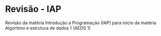 # Revisão - IAP

Revisão da matéria Introdução a Programação (IAP) para inicio da matéria Algoritmo e estrutura de dados 1 (AEDS 1)

